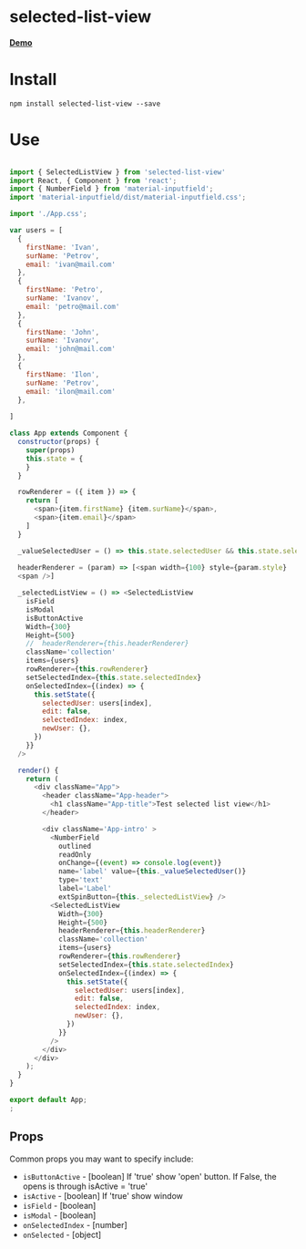 # selected-list-view


#### [Demo]()

# Install
```npm install selected-list-view --save```

# Use
```js

import { SelectedListView } from 'selected-list-view'
import React, { Component } from 'react';
import { NumberField } from 'material-inputfield';
import 'material-inputfield/dist/material-inputfield.css';

import './App.css';

var users = [
  {
    firstName: 'Ivan',
    surName: 'Petrov',
    email: 'ivan@mail.com'
  },
  {
    firstName: 'Petro',
    surName: 'Ivanov',
    email: 'petro@mail.com'
  },
  {
    firstName: 'John',
    surName: 'Ivanov',
    email: 'john@mail.com'
  },
  {
    firstName: 'Ilon',
    surName: 'Petrov',
    email: 'ilon@mail.com'
  },
  
]

class App extends Component {
  constructor(props) {
    super(props)
    this.state = {
    }
  }

  rowRenderer = ({ item }) => {
    return [
      <span>{item.firstName} {item.surName}</span>,
      <span>{item.email}</span>
    ]
  }

  _valueSelectedUser = () => this.state.selectedUser && this.state.selectedUser.firstName + ' ' + this.state.selectedUser.surName
 
  headerRenderer = (param) => [<span width={100} style={param.style}   >Пользователи</span>,
  <span />]

  _selectedListView = () => <SelectedListView
    isField
    isModal
    isButtonActive
    Width={300}
    Height={500}
    //  headerRenderer={this.headerRenderer}
    className='collection'
    items={users}
    rowRenderer={this.rowRenderer}
    setSelectedIndex={this.state.selectedIndex}
    onSelectedIndex={(index) => {
      this.setState({
        selectedUser: users[index],
        edit: false,
        selectedIndex: index,
        newUser: {},
      })
    }}
  />

  render() {
    return (
      <div className="App">
        <header className="App-header">
          <h1 className="App-title">Test selected list view</h1>
        </header>

        <div className='App-intro' >
          <NumberField
            outlined
            readOnly
            onChange={(event) => console.log(event)}
            name='label' value={this._valueSelectedUser()}
            type='text'
            label='Label'
            extSpinButton={this._selectedListView} />
          <SelectedListView
            Width={300}
            Height={500}
            headerRenderer={this.headerRenderer}
            className='collection'
            items={users}
            rowRenderer={this.rowRenderer}
            setSelectedIndex={this.state.selectedIndex}
            onSelectedIndex={(index) => {
              this.setState({
                selectedUser: users[index],
                edit: false,
                selectedIndex: index,
                newUser: {},
              })
            }}
          />
        </div>
      </div>
    );
  }
}

export default App;
;
```
## Props

Common props you may want to specify include:

* `isButtonActive` - [boolean] If 'true' show 'open' button. If False, the opens is through isActive = 'true'
* `isActive` - [boolean] If 'true' show window
* `isField` - [boolean] 
* `isModal` - [boolean] 
* `onSelectedIndex` - [number] 
* `onSelected` - [object] 

